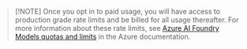 > [!NOTE] Once you opt in to paid usage, you will have access to production grade rate limits and be billed for all usage thereafter. For more information about these rate limits, see [Azure AI Foundry Models quotas and limits](https://learn.microsoft.com/en-us/azure/ai-foundry/model-inference/quotas-limits) in the Azure documentation.
